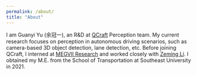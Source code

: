 ```yaml
---
permalink: /about/
title: "About"
---
```


I am Guanyi Yu (余冠一), an R&D at [QCraft](https://qcraft.ai/en) Perception team. My current research focuses on perception in autonomous driving scenarios, such as camera-based 3D object detection, lane detection, etc. Before joining QCraft, I interned at [MEGVII Research](https://en.megvii.com/megvii_research) and worked closely with [Zeming Li](http://www.zemingli.com/). I obtained my M.E. from the School of Transportation at Southeast University in 2021.